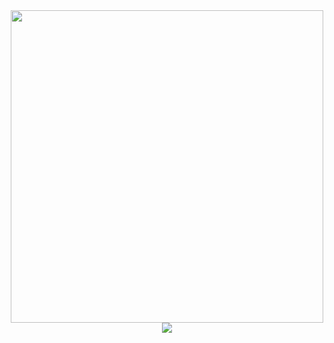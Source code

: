 <div align="center">
    <img width="500" src="https://github-readme-stats-one-bice.vercel.app/api?username=eliasbenb&show_icons=true&include_all_commits=true&count_private=true&role=OWNER,ORGANIZATION_MEMBER,COLLABORATOR&title_color=0366D6&text_color=b5b5b5&icon_color=FFFFFF&bg_color=212121&hide_border=true" />
</div>
<div align="center">
    <img src="https://spotify-recently-played-readme.vercel.app/api?user=00x7ee8wq8bffzl6or19h2n9r&width=500&count=3" />
</div>
